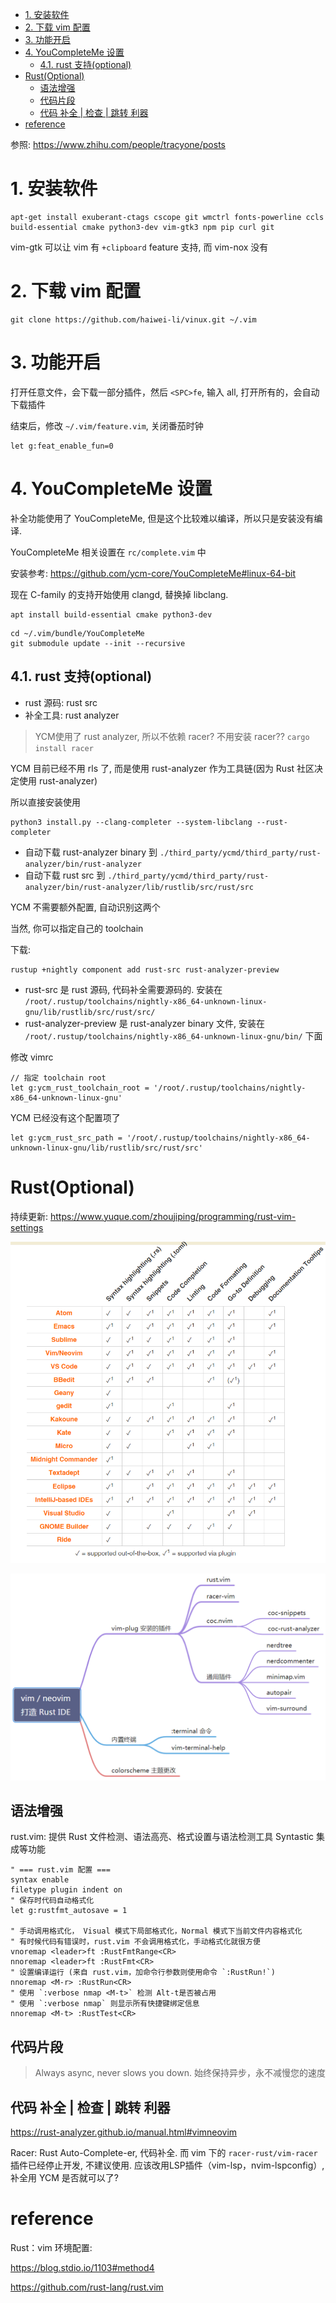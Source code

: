 
<!-- @import "[TOC]" {cmd="toc" depthFrom=1 depthTo=6 orderedList=false} -->

<!-- code_chunk_output -->

- [1. 安装软件](#1-安装软件)
- [2. 下载 vim 配置](#2-下载-vim-配置)
- [3. 功能开启](#3-功能开启)
- [4. YouCompleteMe 设置](#4-youcompleteme-设置)
  - [4.1. rust 支持(optional)](#41-rust-支持optional)
- [Rust(Optional)](#rustoptional)
  - [语法增强](#语法增强)
  - [代码片段](#代码片段)
  - [代码 补全 | 检查 | 跳转 利器](#代码-补全-检查-跳转-利器)
- [reference](#reference)

<!-- /code_chunk_output -->

参照: https://www.zhihu.com/people/tracyone/posts

# 1. 安装软件

```
apt-get install exuberant-ctags cscope git wmctrl fonts-powerline ccls build-essential cmake python3-dev vim-gtk3 npm pip curl git
```

vim-gtk 可以让 vim 有 `+clipboard` feature 支持, 而 vim-nox 没有

# 2. 下载 vim 配置

```
git clone https://github.com/haiwei-li/vinux.git ~/.vim
```

# 3. 功能开启

打开任意文件，会下载一部分插件，然后 `<SPC>fe`, 输入 all, 打开所有的，会自动下载插件

结束后，修改 `~/.vim/feature.vim`, 关闭番茄时钟

```
let g:feat_enable_fun=0
```

# 4. YouCompleteMe 设置

补全功能使用了 YouCompleteMe, 但是这个比较难以编译，所以只是安装没有编译.

YouCompleteMe 相关设置在 `rc/complete.vim` 中

安装参考: https://github.com/ycm-core/YouCompleteMe#linux-64-bit

现在 C-family 的支持开始使用 clangd, 替换掉 libclang.

```
apt install build-essential cmake python3-dev
```

```
cd ~/.vim/bundle/YouCompleteMe
git submodule update --init --recursive
```


## 4.1. rust 支持(optional)

* rust 源码: rust src
* 补全工具: rust analyzer

> YCM使用了 rust analyzer, 所以不依赖 racer? 不用安装 racer?? `cargo install racer`

YCM 目前已经不用 rls 了, 而是使用 rust-analyzer 作为工具链(因为 Rust 社区决定使用 rust-analyzer)

所以直接安装使用

```
python3 install.py --clang-completer --system-libclang --rust-completer
```

* 自动下载 rust-analyzer binary 到 `./third_party/ycmd/third_party/rust-analyzer/bin/rust-analyzer`
* 自动下载 rust src 到 `./third_party/ycmd/third_party/rust-analyzer/bin/rust-analyzer/lib/rustlib/src/rust/src`

YCM 不需要额外配置, 自动识别这两个

当然, 你可以指定自己的 toolchain

下载:

```
rustup +nightly component add rust-src rust-analyzer-preview
```

* rust-src 是 rust 源码, 代码补全需要源码的. 安装在 `/root/.rustup/toolchains/nightly-x86_64-unknown-linux-gnu/lib/rustlib/src/rust/src/`
* rust-analyzer-preview 是 rust-analyzer binary 文件, 安装在 `/root/.rustup/toolchains/nightly-x86_64-unknown-linux-gnu/bin/` 下面

修改 vimrc

```
// 指定 toolchain root
let g:ycm_rust_toolchain_root = '/root/.rustup/toolchains/nightly-x86_64-unknown-linux-gnu'
```

YCM 已经没有这个配置项了

```
let g:ycm_rust_src_path = '/root/.rustup/toolchains/nightly-x86_64-unknown-linux-gnu/lib/rustlib/src/rust/src'
```

# Rust(Optional)

持续更新: https://www.yuque.com/zhoujiping/programming/rust-vim-settings

![2021-09-24-17-45-12.png](./images/2021-09-24-17-45-12.png)

![2021-09-24-17-24-45.png](./images/2021-09-24-17-24-45.png)

## 语法增强

rust.vim: 提供 Rust 文件检测、语法高亮、格式设置与语法检测工具 Syntastic 集成等功能

```
" === rust.vim 配置 ===
syntax enable
filetype plugin indent on
" 保存时代码自动格式化
let g:rustfmt_autosave = 1

" 手动调用格式化， Visual 模式下局部格式化，Normal 模式下当前文件内容格式化
" 有时候代码有错误时，rust.vim 不会调用格式化，手动格式化就很方便
vnoremap <leader>ft :RustFmtRange<CR>
nnoremap <leader>ft :RustFmt<CR>
" 设置编译运行 (来自 rust.vim，加命令行参数则使用命令 `:RustRun!`)
nnoremap <M-r> :RustRun<CR>
" 使用 `:verbose nmap <M-t>` 检测 Alt-t是否被占用
" 使用 `:verbose nmap` 则显示所有快捷键绑定信息
nnoremap <M-t> :RustTest<CR>
```

## 代码片段

> Always async, never slows you down. 始终保持异步，永不减慢您的速度



## 代码 补全 | 检查 | 跳转 利器

https://rust-analyzer.github.io/manual.html#vimneovim



Racer: Rust Auto-Complete-er, 代码补全. 而 vim 下的 `racer-rust/vim-racer` 插件已经停止开发, 不建议使用. 应该改用LSP插件（vim-lsp，nvim-lspconfig）, 补全用 YCM 是否就可以了?



# reference

Rust：vim 环境配置: 


https://blog.stdio.io/1103#method4

https://github.com/rust-lang/rust.vim

